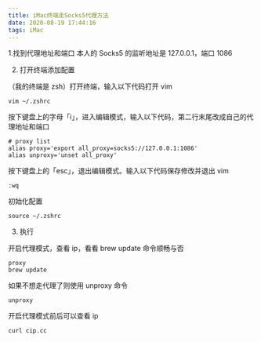 ```yaml
---
title: iMac终端走Socks5代理方法
date: 2020-08-19 17:44:16
tags: iMac
---
```


1.找到代理地址和端口
本人的 Socks5 的监听地址是 127.0.0.1，端口 1086

2. 打开终端添加配置

（我的终端是 zsh）打开终端，输入以下代码打开 vim

```
vim ~/.zshrc
```

按下键盘上的字母「i」，进入编辑模式，输入以下代码，第二行末尾改成自己的代理地址和端口

```
# proxy list
alias proxy='export all_proxy=socks5://127.0.0.1:1086'
alias unproxy='unset all_proxy'
```

按下键盘上的「esc」，退出编辑模式。输入以下代码保存修改并退出 vim

```
:wq
```

初始化配置

```
source ~/.zshrc
```

3. 执行

开启代理模式，查看 ip，看看 brew update 命令顺畅与否

```
proxy
brew update
```

如果不想走代理了则使用 unproxy 命令

```
unproxy
```

开启代理模式前后可以查看 ip

```
curl cip.cc
```

<!-- more -->
